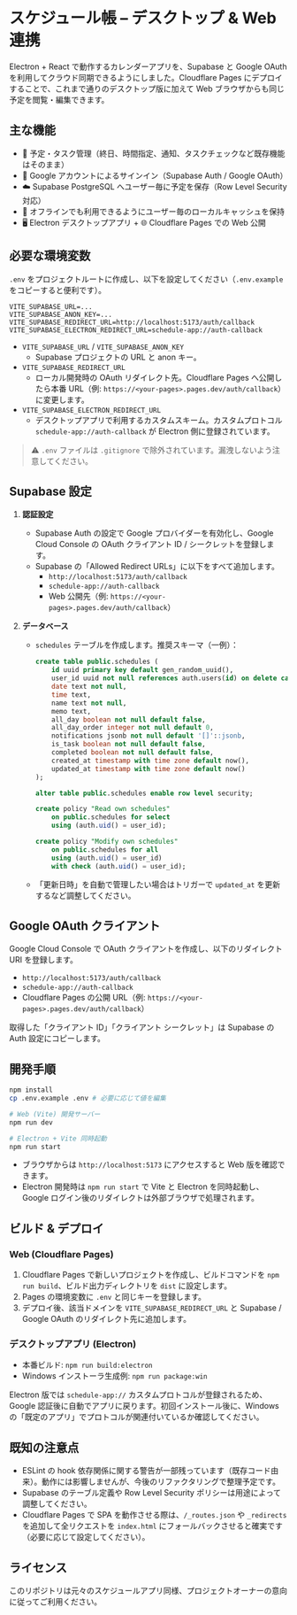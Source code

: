 # スケジュール帳 – デスクトップ & Web 連携

Electron + React で動作するカレンダーアプリを、Supabase と Google OAuth を利用してクラウド同期できるようにしました。Cloudflare Pages にデプロイすることで、これまで通りのデスクトップ版に加えて Web ブラウザからも同じ予定を閲覧・編集できます。

## 主な機能

- 📅 予定・タスク管理（終日、時間指定、通知、タスクチェックなど既存機能はそのまま）
- 🔐 Google アカウントによるサインイン（Supabase Auth / Google OAuth）
- ☁️ Supabase PostgreSQL へユーザー毎に予定を保存（Row Level Security 対応）
- 🔁 オフラインでも利用できるようにユーザー毎のローカルキャッシュを保持
- 🖥️ Electron デスクトップアプリ + 🌐 Cloudflare Pages での Web 公開

## 必要な環境変数

`.env` をプロジェクトルートに作成し、以下を設定してください（`.env.example` をコピーすると便利です）。

```
VITE_SUPABASE_URL=...
VITE_SUPABASE_ANON_KEY=...
VITE_SUPABASE_REDIRECT_URL=http://localhost:5173/auth/callback
VITE_SUPABASE_ELECTRON_REDIRECT_URL=schedule-app://auth-callback
```

- `VITE_SUPABASE_URL` / `VITE_SUPABASE_ANON_KEY`
	- Supabase プロジェクトの URL と anon キー。
- `VITE_SUPABASE_REDIRECT_URL`
	- ローカル開発時の OAuth リダイレクト先。Cloudflare Pages へ公開したら本番 URL（例: `https://<your-pages>.pages.dev/auth/callback`）に変更します。
- `VITE_SUPABASE_ELECTRON_REDIRECT_URL`
	- デスクトップアプリで利用するカスタムスキーム。カスタムプロトコル `schedule-app://auth-callback` が Electron 側に登録されています。

> ⚠️ `.env` ファイルは `.gitignore` で除外されています。漏洩しないよう注意してください。

## Supabase 設定

1. **認証設定**
	 - Supabase Auth の設定で Google プロバイダーを有効化し、Google Cloud Console の OAuth クライアント ID / シークレットを登録します。
	 - Supabase の「Allowed Redirect URLs」に以下をすべて追加します。
		 - `http://localhost:5173/auth/callback`
		 - `schedule-app://auth-callback`
		 - Web 公開先（例: `https://<your-pages>.pages.dev/auth/callback`）

2. **データベース**
	 - `schedules` テーブルを作成します。推奨スキーマ（一例）：

		 ```sql
		 create table public.schedules (
			 id uuid primary key default gen_random_uuid(),
			 user_id uuid not null references auth.users(id) on delete cascade,
			 date text not null,
			 time text,
			 name text not null,
			 memo text,
			 all_day boolean not null default false,
			 all_day_order integer not null default 0,
			 notifications jsonb not null default '[]'::jsonb,
			 is_task boolean not null default false,
			 completed boolean not null default false,
			 created_at timestamp with time zone default now(),
			 updated_at timestamp with time zone default now()
		 );
     
		 alter table public.schedules enable row level security;
     
		 create policy "Read own schedules"
			 on public.schedules for select
			 using (auth.uid() = user_id);
     
		 create policy "Modify own schedules"
			 on public.schedules for all
			 using (auth.uid() = user_id)
			 with check (auth.uid() = user_id);
		 ```

	 - 「更新日時」を自動で管理したい場合はトリガーで `updated_at` を更新するなど調整してください。

## Google OAuth クライアント

Google Cloud Console で OAuth クライアントを作成し、以下のリダイレクト URI を登録します。

- `http://localhost:5173/auth/callback`
- `schedule-app://auth-callback`
- Cloudflare Pages の公開 URL（例: `https://<your-pages>.pages.dev/auth/callback`）

取得した「クライアント ID」「クライアント シークレット」は Supabase の Auth 設定にコピーします。

## 開発手順

```bash
npm install
cp .env.example .env # 必要に応じて値を編集

# Web (Vite) 開発サーバー
npm run dev

# Electron + Vite 同時起動
npm run start
```

- ブラウザからは `http://localhost:5173` にアクセスすると Web 版を確認できます。
- Electron 開発時は `npm run start` で Vite と Electron を同時起動し、Google ログイン後のリダイレクトは外部ブラウザで処理されます。

## ビルド & デプロイ

### Web (Cloudflare Pages)

1. Cloudflare Pages で新しいプロジェクトを作成し、ビルドコマンドを `npm run build`、ビルド出力ディレクトリを `dist` に設定します。
2. Pages の環境変数に `.env` と同じキーを登録します。
3. デプロイ後、該当ドメインを `VITE_SUPABASE_REDIRECT_URL` と Supabase / Google OAuth のリダイレクト先に追加します。

### デスクトップアプリ (Electron)

- 本番ビルド: `npm run build:electron`
- Windows インストーラ生成例: `npm run package:win`

Electron 版では `schedule-app://` カスタムプロトコルが登録されるため、Google 認証後に自動でアプリに戻ります。初回インストール後に、Windows の「既定のアプリ」でプロトコルが関連付いているか確認してください。

## 既知の注意点

- ESLint の hook 依存関係に関する警告が一部残っています（既存コード由来）。動作には影響しませんが、今後のリファクタリングで整理予定です。
- Supabase のテーブル定義や Row Level Security ポリシーは用途によって調整してください。
- Cloudflare Pages で SPA を動作させる際は、`/_routes.json` や `_redirects` を追加して全リクエストを `index.html` にフォールバックさせると確実です（必要に応じて設定してください）。

## ライセンス

このリポジトリは元々のスケジュールアプリ同様、プロジェクトオーナーの意向に従ってご利用ください。
